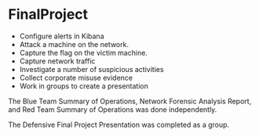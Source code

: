 # FinalProject

- Configure alerts in Kibana
- Attack a machine on the network.
- Capture the flag on the victim machine.
- Capture network traffic
- Investigate a number of suspicious activities
- Collect corporate misuse evidence
- Work in groups to create a presentation



The Blue Team Summary of Operations, Network Forensic Analysis Report, and Red Team Summary of Operations was done independently.


The Defensive Final Project Presentation was completed as a group.








